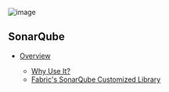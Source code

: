 

![image](/articles/images/welcome_to_wiki.png)

## SonarQube 


* [Overview](/articles/COE/SonarQube/01_Overview/01_Overview.md)  


  * [Why Use It?](/articles/COE/SonarQube/01_Overview/02_Why_Use_It.md) 
  * [Fabric's SonarQube Customized Library](/articles/COE/SonarQube/01_Overview/03_Customized_Library.md) 

     